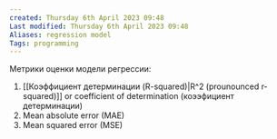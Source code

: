 ```yaml
---
created: Thursday 6th April 2023 09:48
Last modified: Thursday 6th April 2023 09:48
Aliases: regression model
Tags: programming
---
```



Метрики оценки модели регрессии:
1.  [[Коэффициент детерминации (R-squared)|R^2 (prounounced r-squared)]] or coefficient of determination (коээфициент детерминации)
2.  Mean absolute error (MAE)
3.  Mean squared error (MSE)